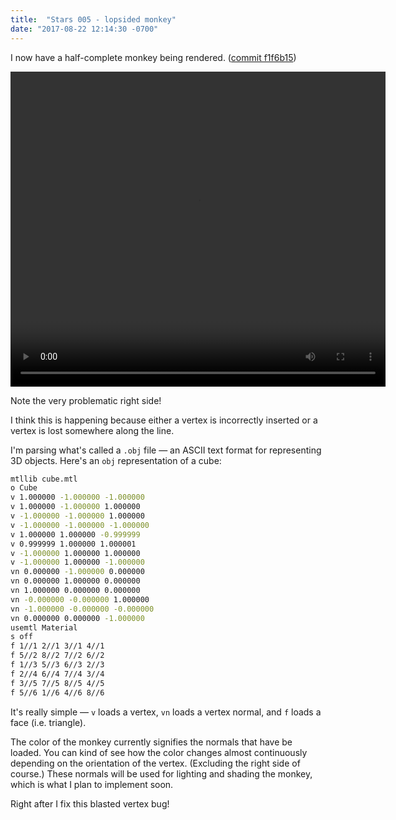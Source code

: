```yaml
---
title:  "Stars 005 - lopsided monkey"
date: "2017-08-22 12:14:30 -0700"
---
```


I now have a half-complete monkey being rendered. ([commit f1f6b15](https://gitlab.com/charlesetc/Stars/tree/f1f6b152d09d5601525dd908af3a4e46bf29f659))

<video width="600" height="504" controls> <source src="/videos/stars-7.ogv" type='video/ogg; codecs="theora, vorbis"'> </video>

Note the very problematic right side!

I think this is happening because either a vertex is
incorrectly inserted or a vertex is lost somewhere along the line.

I'm parsing what's called a `.obj` file — an ASCII text format
for representing 3D objects. Here's an `obj` representation of
a cube:
```bash
mtllib cube.mtl
o Cube
v 1.000000 -1.000000 -1.000000
v 1.000000 -1.000000 1.000000
v -1.000000 -1.000000 1.000000
v -1.000000 -1.000000 -1.000000
v 1.000000 1.000000 -0.999999
v 0.999999 1.000000 1.000001
v -1.000000 1.000000 1.000000
v -1.000000 1.000000 -1.000000
vn 0.000000 -1.000000 0.000000
vn 0.000000 1.000000 0.000000
vn 1.000000 0.000000 0.000000
vn -0.000000 -0.000000 1.000000
vn -1.000000 -0.000000 -0.000000
vn 0.000000 0.000000 -1.000000
usemtl Material
s off
f 1//1 2//1 3//1 4//1
f 5//2 8//2 7//2 6//2
f 1//3 5//3 6//3 2//3
f 2//4 6//4 7//4 3//4
f 3//5 7//5 8//5 4//5
f 5//6 1//6 4//6 8//6
```

It's really simple — `v` loads a vertex, `vn` loads a vertex normal, and `f` loads a face (i.e. triangle).

The color of the monkey currently signifies the normals that have be loaded. You can kind of see
how the color changes almost continuously depending on the orientation of the vertex. (Excluding the
right side of course.) These normals will be used for lighting and shading the monkey, which is what
I plan to implement soon.

Right after I fix this blasted vertex bug!
